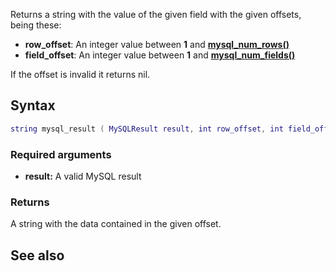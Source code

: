 <pageclass class="#AA7592" subcaption="MTA-MySQL Module"></pageclass>

Returns a string with the value of the given field with the given offsets, being these:

-   **row\_offset**: An integer value between **1** and **[mysql\_num\_rows()](/docs/Modules/MTA-MySQL/mysql_num_rows.md "wikilink")**
-   **field\_offset**: An integer value between **1** and **[mysql\_num\_fields()](/docs/Modules/MTA-MySQL/mysql_num_fields.md "wikilink")**

If the offset is invalid it returns nil.

Syntax
------

``` lua
string mysql_result ( MySQLResult result, int row_offset, int field_offset )
```

### Required arguments

-   **result:** A valid MySQL result

### Returns

A string with the data contained in the given offset.

See also
--------
